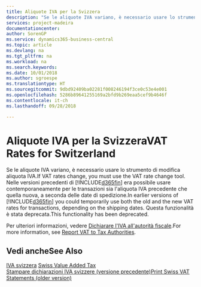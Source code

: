 ```yaml
---
title: Aliquote IVA per la Svizzera
description: "Se le aliquote IVA variano, è necessario usare lo strumento di modifica aliquota IVA. Nelle versioni precedenti di Business Central era possibile usare contemporaneamente per le transazioni sia l'aliquota IVA precedente che quella nuova, a seconda delle date di spedizione. Questa funzionalità è stata deprecata."
services: project-madeira
documentationcenter: 
author: SorenGP
ms.service: dynamics365-business-central
ms.topic: article
ms.devlang: na
ms.tgt_pltfrm: na
ms.workload: na
ms.search.keywords: 
ms.date: 10/01/2018
ms.author: sgroespe
ms.translationtype: HT
ms.sourcegitcommit: 9dbd92409ba02281f008246194f3ce0c53e4e001
ms.openlocfilehash: 5286b89641255169a2bfd9b269eaa5cef9b4646f
ms.contentlocale: it-ch
ms.lasthandoff: 09/28/2018

---
```

# <a name="vat-rates-for-switzerland"></a><span data-ttu-id="81d05-105">Aliquote IVA per la Svizzera</span><span class="sxs-lookup"><span data-stu-id="81d05-105">VAT Rates for Switzerland</span></span>
<span data-ttu-id="81d05-106">Se le aliquote IVA variano, è necessario usare lo strumento di modifica aliquota IVA.</span><span class="sxs-lookup"><span data-stu-id="81d05-106">If VAT rates change, you must use the VAT rate change tool.</span></span> <span data-ttu-id="81d05-107">Nelle versioni precedenti di [!INCLUDE[d365fin](../../includes/d365fin_md.md)] era possibile usare contemporaneamente per le transazioni sia l'aliquota IVA precedente che quella nuova, a seconda delle date di spedizione.</span><span class="sxs-lookup"><span data-stu-id="81d05-107">In earlier versions of [!INCLUDE[d365fin](../../includes/d365fin_md.md)] you could temporarily use both the old and the new VAT rates for transactions, depending on the shipping dates.</span></span> <span data-ttu-id="81d05-108">Questa funzionalità è stata deprecata.</span><span class="sxs-lookup"><span data-stu-id="81d05-108">This functionality has been deprecated.</span></span>  

<span data-ttu-id="81d05-109">Per ulteriori informazioni, vedere [Dichiarare l'IVA all'autorità fiscale](../../finance-how-report-vat.md).</span><span class="sxs-lookup"><span data-stu-id="81d05-109">For more information, see [Report VAT to Tax Authorities](../../finance-how-report-vat.md).</span></span>  

## <a name="see-also"></a><span data-ttu-id="81d05-110">Vedi anche</span><span class="sxs-lookup"><span data-stu-id="81d05-110">See Also</span></span>  
 <span data-ttu-id="81d05-111">[IVA svizzera](swiss-value-added-tax.md) </span><span class="sxs-lookup"><span data-stu-id="81d05-111">[Swiss Value Added Tax](swiss-value-added-tax.md) </span></span>  
 [<span data-ttu-id="81d05-112">Stampare dichiarazioni IVA svizzere (versione precedente)</span><span class="sxs-lookup"><span data-stu-id="81d05-112">Print Swiss VAT Statements (older version)</span></span>](how-to-print-swiss-vat-statements-older-version-.md)

